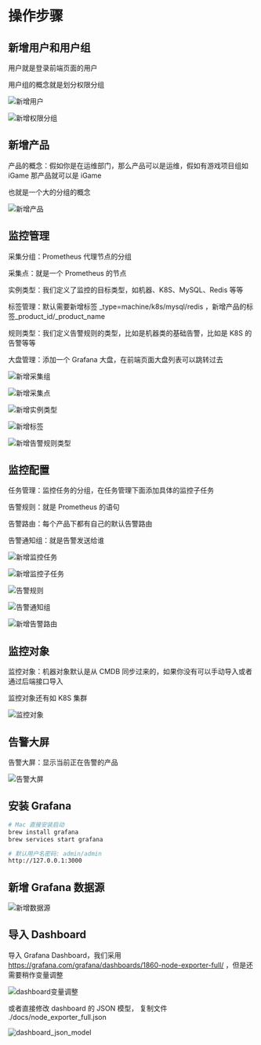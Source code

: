 # 操作步骤

## 新增用户和用户组

用户就是登录前端页面的用户

用户组的概念就是划分权限分组

![新增用户](./新增用户.png)

![新增权限分组](./新增权限分组.png)

## 新增产品

产品的概念：假如你是在运维部门，那么产品可以是运维，假如有游戏项目组如 iGame 那产品就可以是 iGame

也就是一个大的分组的概念

![新增产品](./新增产品.png)

## 监控管理

采集分组：Prometheus 代理节点的分组

采集点：就是一个 Prometheus 的节点

实例类型：我们定义了监控的目标类型，如机器、K8S、MySQL、Redis 等等

标签管理：默认需要新增标签 _type=machine/k8s/mysql/redis ，新增产品的标签_product_id/_product_name

规则类型：我们定义告警规则的类型，比如是机器类的基础告警，比如是 K8S 的告警等等

大盘管理：添加一个 Grafana 大盘，在前端页面大盘列表可以跳转过去

![新增采集组](./新增采集组.png)

![新增采集点](./新增采集点.png)

![新增实例类型](./新增实例类型.png)

![新增标签](./新增标签.png)

![新增告警规则类型](./新增告警规则类型.png)

## 监控配置

任务管理：监控任务的分组，在任务管理下面添加具体的监控子任务

告警规则：就是 Prometheus 的语句

告警路由：每个产品下都有自己的默认告警路由

告警通知组：就是告警发送给谁

![新增监控任务](./新增监控任务.png)

![新增监控子任务](./新增监控子任务.png)

![告警规则](./新增告警规则.png)

![告警通知组](./新增告警通知组.png)

![新增告警路由](./新增告警路由.png)

## 监控对象

监控对象：机器对象默认是从 CMDB 同步过来的，如果你没有可以手动导入或者通过后端接口导入

监控对象还有如 K8S 集群

![监控对象](./录入监控对象.png)

## 告警大屏

告警大屏：显示当前正在告警的产品

![告警大屏](./告警大屏.png)

## 安装 Grafana

```sh
# Mac 直接安装启动
brew install grafana
brew services start grafana

# 默认用户名密码: admin/admin
http://127.0.0.1:3000
```

## 新增 Grafana 数据源

![新增数据源](新增数据源.png)

## 导入 Dashboard

导入 Grafana Dashboard，我们采用 https://grafana.com/grafana/dashboards/1860-node-exporter-full/ ，但是还需要稍作变量调整

![dashboard变量调整](dashboard变量调整.png)

或者直接修改 dashboard 的 JSON 模型， 复制文件 ./docs/node_exporter_full.json

![dashboard_json_model](dashboard_json_model.png)

